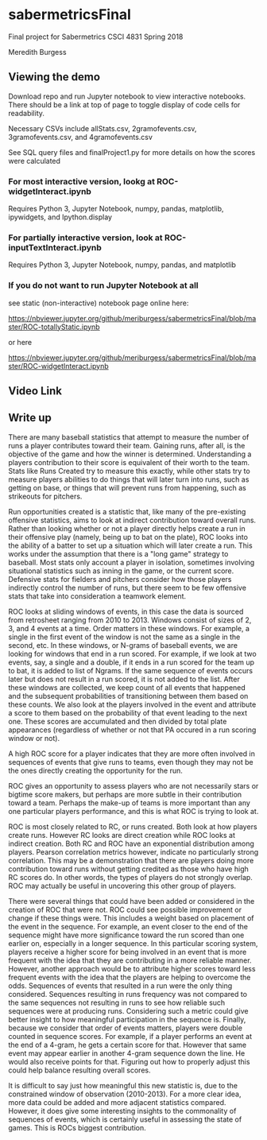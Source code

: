 # sabermetricsFinal
Final project for Sabermetrics CSCI 4831 Spring 2018

Meredith Burgess

## Viewing the demo

Download repo and run Jupyter notebook to view interactive notebooks. There should be a link at top of page to toggle display of code cells for readability. 

Necessary CSVs include allStats.csv, 2gramofevents.csv, 3gramofevents.csv, and 4gramofevents.csv

See SQL query files and finalProject1.py for more details on how the scores were calculated 

### For most interactive version, lookg at ROC-widgetInteract.ipynb

Requires Python 3, Jupyter Notebook, numpy, pandas, matplotlib, ipywidgets, and Ipython.display 

### For partially interactive version, look at ROC-inputTextInteract.ipynb

Requires  Python 3, Jupyter Notebook, numpy, pandas, and matplotlib

### If you do not want to run Jupyter Notebook at all

see static (non-interactive) notebook page online here: 

https://nbviewer.jupyter.org/github/meriburgess/sabermetricsFinal/blob/master/ROC-totallyStatic.ipynb

or here 

https://nbviewer.jupyter.org/github/meriburgess/sabermetricsFinal/blob/master/ROC-widgetInteract.ipynb

## Video Link


## Write up 

There are many baseball statistics that attempt to measure the number of runs a player contributes toward their team. Gaining runs, after all, is the objective of the game and how the winner is determined. Understanding a players contribution to their score is equivalent of their worth to the team. Stats like Runs Created try to measure this exactly, while other stats try to measure players abilities to do things that will later turn into runs, such as getting on base, or things that will prevent runs from happening, such as strikeouts for pitchers.  

Run opportunities created is a statistic that, like many of the pre-existing offensive statistics, aims to look at indirect contribution toward overall runs. Rather than looking whether or not a player directly helps create a run in their offensive play (namely, being up to bat on the plate), ROC looks into the ability of a batter to set up a situation which will later create a run. This works under the assumption that there is a "long game" strategy to baseball. Most stats only account a player in isolation, sometimes involving situational statistics such as inning in the game, or the current score. Defensive stats for fielders and pitchers consider how those players indirectly control the number of runs, but there seem to be few offensive stats that take into consideration a teamwork element. 

ROC looks at sliding windows of events, in this case the data is sourced from retrosheet ranging from 2010 to 2013. Windows consist of sizes of 2, 3, and 4 events at a time. Order matters in these windows. For example, a single in the first event of the window is not the same as a single in the second, etc. In these windows, or N-grams of baseball events, we are looking for windows that end in a run scored. For example, if we look at two events, say, a single and a double, if it ends in a run scored for the team up to bat, it is added to list of Ngrams. If the same sequence of events occurs later but does not result in a run scored, it is not added to the list. After these windows are collected, we keep count of all events that happened and the subsequent probabilities of transitioning between them based on these counts. We also look at the players involved in the event and attribute a score to them based on the probability of that event leading to the next one. These scores are accumulated and then divided by total plate appearances (regardless of whether or not that PA occured in a run scoring window or not). 

A high ROC score for a player indicates that they are more often involved in sequences of events that give runs to teams, even though they may not be the ones directly creating the opportunity for the run. 

ROC gives an opportunity to assess players who are not necessarily stars or bigtime score makers, but perhaps are more subtle in their contribution toward a team. Perhaps the make-up of teams is more important than any one particular players performance, and this is what ROC is trying to look at. 

ROC is most closely related to RC, or runs created. Both look at how players create runs. However RC looks are direct creation while ROC looks at indirect creation. Both RC and ROC have an exponential distribution among players. Pearson correlation metrics however, indicate no particularly strong correlation. This may be a demonstration that there are players doing more contribution toward runs without getting credited as those who have high RC scores do. In other words, the types of players do not strongly overlap. ROC may actually be useful in uncovering this other group of players. 

There were several things that could have been added or considered in the creation of ROC that were not. ROC could see possible improvement or change if these things were. This includes a weight based on placement of the event in the sequence. For example, an event closer to the end of the sequence might have more significance toward the run scored than one earlier on, especially in a longer sequence. In this particular scoring system, players receive a higher score for being involved in an event that is more frequent with the idea that they are contributing in a more reliable manner. However, another approach would be to attribute higher scores toward less frequent events with the idea that the players are helping to overcome the odds. Sequences of events that resulted in a run were the only thing considered. Sequences resulting in runs frequency was not compared to the same sequences not resulting in runs to see how reliable such sequences were at producing runs. Considering such a metric could give better insight to how meaningful participation in the sequence is. Finally, because we consider that order of events matters, players were double counted in sequence scores. For example, if a player performs an event at the end of a 4-gram, he gets a certain score for that. However that same event may appear earlier in another 4-gram sequence down the line. He would also receive points for that. Figuring out how to properly adjust this could help balance resulting overall scores.  

It is difficult to say just how meaningful this new statistic is, due to the constrained window of observation (2010-2013). For a more clear idea, more data could be added and more adjacent statistics compared. However, it does give some interesting insights to the commonality of sequences of events, which is certainly useful in assessing the state of games. This is ROCs biggest contribution. 



